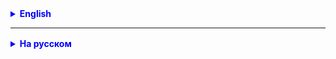 <details style="margin-top: 16px">
  <summary style="cursor: pointer; color: blue;"><b>English</b></summary>

1. The main method calls method1. method1 calls method2. method2 calls method3.

2. In each method the following should happen:
    + Prints information to the console that such and such a method has started
    + Calls the next method
    + Prints to the console that such and such a method finished

</details>

<hr>

<details style="margin-top: 16px">
  <summary style="cursor: pointer; color: blue;"><b>На русском</b></summary>

## Написать аппликацию, демонстрирующую работу стека

1. Метод main вызывает method1. method1 вызывает method2. method2 вызывает method3.
   В каждом методе должно происходить следующее:
    + Печатает в консоль информацию, что метод такой-то стартовал
    + Вызывает следующий метод
    + Печатает в консоль, что метод такой-то финишировал

2. По аналогии с заданием 1 написать приложение по мотивам сказки.
   Идеи для приложения:
    + сказка о репке
    + где лежит смерть Кощея Бессмертного

</details>
